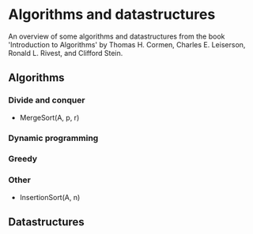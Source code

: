 # Algorithms and datastructures

An overview of some algorithms and datastructures from the book 'Introduction to Algorithms' by Thomas H. Cormen, Charles E. Leiserson, Ronald L. Rivest, and Clifford Stein.

## Algorithms

### Divide and conquer

- MergeSort(A, p, r)

### Dynamic programming

### Greedy

### Other

- InsertionSort(A, n)

## Datastructures

